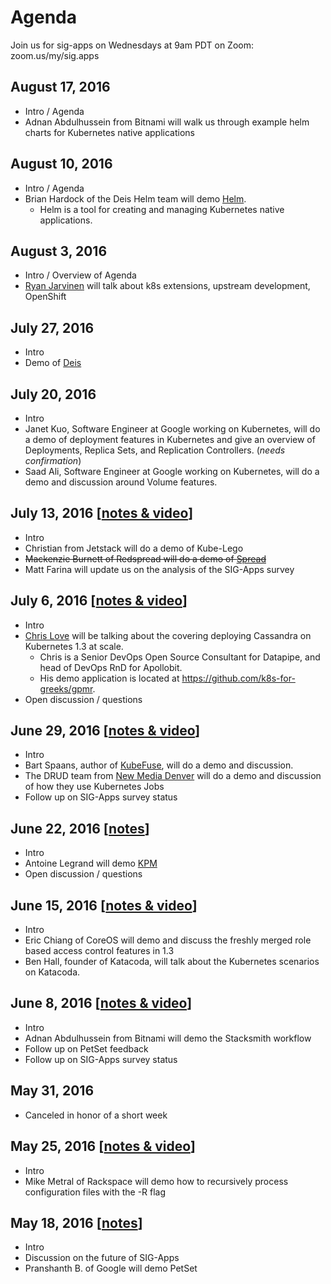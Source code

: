 # Agenda
Join us for sig-apps on Wednesdays at 9am PDT on Zoom: zoom.us/my/sig.apps

## August 17, 2016
* Intro / Agenda
* Adnan Abdulhussein from Bitnami will walk us through example helm charts for Kubernetes native applications

## August 10, 2016
* Intro / Agenda
* Brian Hardock of the Deis Helm team will demo [Helm](www.github.com/kubernetes/helm).
  * Helm is a tool for creating and managing Kubernetes native applications.

## August 3, 2016
* Intro / Overview of Agenda
* [Ryan Jarvinen](https://twitter.com/ryanj?lang=en) will talk about k8s extensions, upstream development, OpenShift

## July 27, 2016
* Intro
* Demo of [Deis](https://deis.com/)

## July 20, 2016
* Intro
* Janet Kuo, Software Engineer at Google working on Kubernetes, will do a demo of deployment features in Kubernetes and give an overview of Deployments, Replica Sets, and Replication Controllers. (*needs confirmation*)
* Saad Ali, Software Engineer at Google working on Kubernetes, will do a demo and discussion around Volume features.

## July 13, 2016 [[notes & video](minutes/2016-07-13.md)]
* Intro
* Christian from Jetstack will do a demo of Kube-Lego
* ~~Mackenzie Burnett of Redspread will do a demo of [Spread](https://github.com/redspread/spread)~~
* Matt Farina will update us on the analysis of the SIG-Apps survey

## July 6, 2016 [[notes & video](minutes/2016-07-06.md)]
* Intro
* [Chris Love](https://twitter.com/chrislovecnm) will be talking about the covering deploying Cassandra on Kubernetes 1.3 at scale.
  * Chris is a Senior DevOps Open Source Consultant for Datapipe, and head of DevOps RnD for Apollobit.
  * His demo application is located at https://github.com/k8s-for-greeks/gpmr.
* Open discussion / questions

## June 29, 2016 [[notes & video](minutes/2016-06-29.md)]
* Intro
* Bart Spaans, author of [KubeFuse](https://github.com/opencredo/kubefuse/), will do a demo and discussion.
* The DRUD team from [New Media Denver](https://www.newmediadenver.com/) will do a demo and discussion of how they use Kubernetes Jobs
* Follow up on SIG-Apps survey status

## June 22, 2016 [[notes](minutes/2016-06-22.md)]
* Intro
* Antoine Legrand will demo [KPM](https://github.com/kubespray/kpm)
* Open discussion / questions

## June 15, 2016 [[notes & video](minutes/2016-06-15.md)]
* Intro
* Eric Chiang of CoreOS will demo and discuss the freshly merged role based access control features in 1.3
* Ben Hall, founder of Katacoda, will talk about the Kubernetes scenarios on Katacoda.

## June 8, 2016 [[notes & video](minutes/2016-06-08.md)]
* Intro
* Adnan Abdulhussein from Bitnami will demo the Stacksmith workflow
* Follow up on PetSet feedback
* Follow up on SIG-Apps survey status

## May 31, 2016
* Canceled in honor of a short week

## May 25, 2016 [[notes & video](https://github.com/kubernetes/community/blob/master/sig-apps/minutes/2016-05-25.md)]
* Intro
* Mike Metral of Rackspace will demo how to recursively process configuration files with the -R flag

## May 18, 2016 [[notes](https://github.com/kubernetes/community/blob/master/sig-apps/minutes/2016-05-18.md)]
* Intro
* Discussion on the future of SIG-Apps
* Pranshanth B. of Google will demo PetSet

